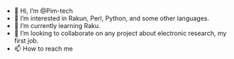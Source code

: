 - 👋 Hi, I’m @Pim-tech
- 👀 I’m interested in Rakun, Perl, Python, and some other languages.
- 🌱 I’m currently learning Raku.
- 💞️ I’m looking to collaborate on any project about electronic research, my first job.
- 📫 How to reach me 

<!---
Pim-tech/Pim-tech is a ✨ special ✨ repository because its `README.md` (this file) appears on your GitHub profile.
You can click the Preview link to take a look at your changes.
--->
